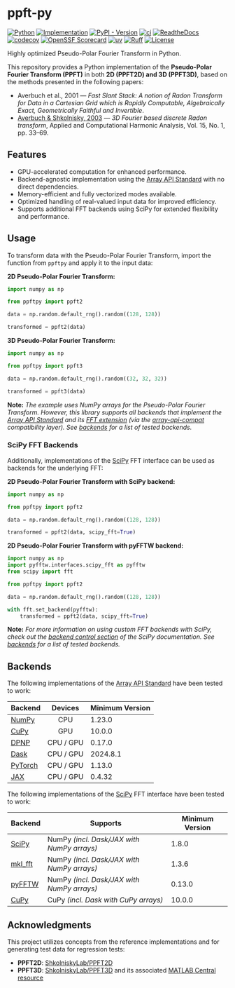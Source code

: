 # ppft-py

[![Python](https://img.shields.io/badge/python-3.10%20|%203.11%20|%203.12%20|%203.13-blue)](https://github.com/jnk22/ppft-py/blob/main/pyproject.toml)
[![Implementation](https://img.shields.io/badge/implementation-cpython-blue)](https://github.com/jnk22/ppft-py/blob/main/pyproject.toml)
[![PyPI - Version](https://img.shields.io/pypi/v/ppft-py)](https://pypi.org/project/ppft-py)
[![ci](https://github.com/jnk22/ppft-py/actions/workflows/ci.yml/badge.svg)](https://github.com/jnk22/ppft-py/actions/workflows/ci.yml)
[![ReadtheDocs](https://readthedocs.org/projects/ppft-py/badge/?version=latest)](https://ppft-py.readthedocs.io)
[![codecov](https://codecov.io/github/jnk22/ppft-py/graph/badge.svg?token=5EJL318F1D)](https://codecov.io/github/jnk22/ppft-py)
[![OpenSSF Scorecard](https://api.scorecard.dev/projects/github.com/jnk22/ppft-py/badge)](https://scorecard.dev/viewer/?uri=github.com/jnk22/ppft-py)
[![uv](https://img.shields.io/endpoint?url=https://raw.githubusercontent.com/astral-sh/uv/main/assets/badge/v0.json)](https://github.com/astral-sh/uv)
[![Ruff](https://img.shields.io/endpoint?url=https://raw.githubusercontent.com/astral-sh/ruff/main/assets/badge/v2.json)](https://github.com/astral-sh/ruff)
[![License](https://img.shields.io/badge/license-MIT-green)](https://github.com/jnk22/ppft-py/blob/main/LICENSE)

Highly optimized Pseudo-Polar Fourier Transform in Python.

This repository provides a Python implementation of the **Pseudo-Polar Fourier
Transform (PPFT)** in both **2D (PPFT2D) and 3D (PPFT3D)**, based on the
methods presented in the following papers:

- Averbuch et al., 2001 — _Fast Slant Stack: A notion of Radon Transform for
  Data in a Cartesian Grid which is Rapidly Computable, Algebraically Exact,
  Geometrically Faithful and Invertible_.
- [Averbuch & Shkolnisky, 2003](https://doi.org/10.1016/s1063-5203(03)00030-7)
  — _3D Fourier based discrete Radon transform_, Applied and Computational
  Harmonic Analysis, Vol. 15, No. 1, pp. 33–69.

## Features

- GPU-accelerated computation for enhanced performance.
- Backend-agnostic implementation using the [Array API Standard](https://data-apis.org/array-api/latest/) with no direct dependencies.
- Memory-efficient and fully vectorized modes available.
- Optimized handling of real-valued input data for improved efficiency.
- Supports additional FFT backends using SciPy for extended flexibility and
  performance.

## Usage

To transform data with the Pseudo-Polar Fourier Transform, import the function
from `ppftpy` and apply it to the input data:

**2D Pseudo-Polar Fourier Transform:**

```python
import numpy as np

from ppftpy import ppft2

data = np.random.default_rng().random((128, 128))

transformed = ppft2(data)
```

**3D Pseudo-Polar Fourier Transform:**

```python
import numpy as np

from ppftpy import ppft3

data = np.random.default_rng().random((32, 32, 32))

transformed = ppft3(data)
```

**Note:** _The example uses NumPy arrays for the Pseudo-Polar Fourier
Transform. However, this library supports all backends that implement the
[Array API Standard](https://data-apis.org/array-api/latest/) and its
[FFT extension](https://data-apis.org/array-api/latest/extensions/fourier_transform_functions.html)
(via the [array-api-compat](https://github.com/data-apis/array-api-compat)
compatibility layer). See [backends](#backends) for a list of tested backends._

### SciPy FFT Backends

Additionally, implementations of the [SciPy](https://github.com/scipy/scipy)
FFT interface can be used as backends for the underlying FFT:

**2D Pseudo-Polar Fourier Transform with SciPy backend:**

```python
import numpy as np

from ppftpy import ppft2

data = np.random.default_rng().random((128, 128))

transformed = ppft2(data, scipy_fft=True)
```

**2D Pseudo-Polar Fourier Transform with pyFFTW backend:**

```python
import numpy as np
import pyfftw.interfaces.scipy_fft as pyfftw
from scipy import fft

from ppftpy import ppft2

data = np.random.default_rng().random((128, 128))

with fft.set_backend(pyfftw):
    transformed = ppft2(data, scipy_fft=True)
```

**Note:** _For more information on using custom FFT backends with SciPy, check
out the [backend control section](https://docs.scipy.org/doc/scipy/reference/fft.html#backend-control)
of the SciPy documentation. See [backends](#backends) for a list of tested
backends._

## Backends

The following implementations of the [Array API Standard](https://data-apis.org/array-api/latest/)
have been tested to work:

| Backend                                       |  Devices  | Minimum Version |
| --------------------------------------------- | :-------: | --------------- |
| [NumPy](https://github.com/numpy/numpy)       |    CPU    | 1.23.0          |
| [CuPy](https://github.com/cupy/cupy)          |    GPU    | 10.0.0          |
| [DPNP](https://github.com/IntelPython/dpnp/)  | CPU / GPU | 0.17.0          |
| [Dask](https://github.com/dask/dask)          | CPU / GPU | 2024.8.1        |
| [PyTorch](https://github.com/pytorch/pytorch) | CPU / GPU | 1.13.0          |
| [JAX](https://github.com/jax-ml/jax)          | CPU / GPU | 0.4.32          |

The following implementations of the [SciPy](https://github.com/scipy/scipy)
FFT interface have been tested to work:

| Backend                                           | Supports                                   | Minimum Version |
| ------------------------------------------------- | ------------------------------------------ | --------------- |
| [SciPy](https://github.com/scipy/scipy)           | NumPy _(incl. Dask/JAX with NumPy arrays)_ | 1.8.0           |
| [mkl_fft](https://github.com/IntelPython/mkl_fft) | NumPy _(incl. Dask/JAX with NumPy arrays)_ | 1.3.6           |
| [pyFFTW](https://github.com/pyFFTW/pyFFTW)        | NumPy _(incl. Dask/JAX with NumPy arrays)_ | 0.13.0          |
| [CuPy](https://github.com/cupy/cupy)              | CuPy _(incl. Dask with CuPy arrays)_       | 10.0.0          |

## Acknowledgments

This project utilizes concepts from the reference implementations and for
generating test data for regression tests:

- **PPFT2D**: [ShkolniskyLab/PPFT2D](https://github.com/ShkolniskyLab/PPFT2D)
- **PPFT3D**: [ShkolniskyLab/PPFT3D](https://github.com/ShkolniskyLab/PPFT3D)
  and its associated [MATLAB Central resource](https://www.mathworks.com/matlabcentral/fileexchange/61815-3d-pseudo-polar-fourier-and-radon-transforms)
